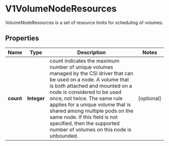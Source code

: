 

# V1VolumeNodeResources

VolumeNodeResources is a set of resource limits for scheduling of volumes.

## Properties

| Name | Type | Description | Notes |
|------------ | ------------- | ------------- | -------------|
|**count** | **Integer** | count indicates the maximum number of unique volumes managed by the CSI driver that can be used on a node. A volume that is both attached and mounted on a node is considered to be used once, not twice. The same rule applies for a unique volume that is shared among multiple pods on the same node. If this field is not specified, then the supported number of volumes on this node is unbounded. |  [optional] |



